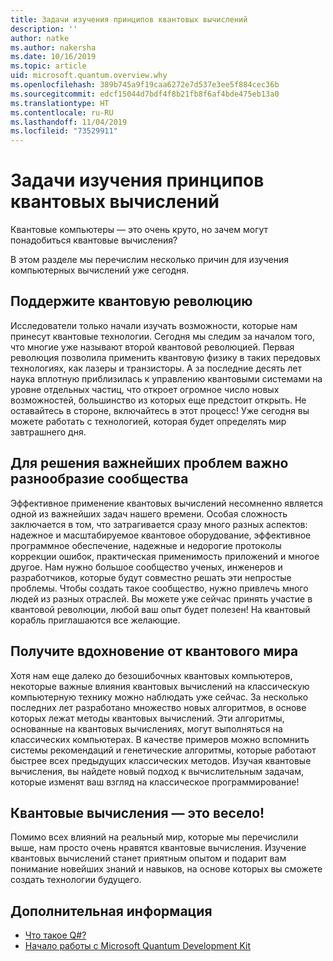 ```yaml
---
title: Задачи изучения принципов квантовых вычислений
description: ''
author: natke
ms.author: nakersha
ms.date: 10/16/2019
ms.topic: article
uid: microsoft.quantum.overview.why
ms.openlocfilehash: 389b745a9f19caa6272e7d537e3ee5f884cec36b
ms.sourcegitcommit: edcf15044d7bdf4f8b21fb8f6af4bde475eb13a0
ms.translationtype: HT
ms.contentlocale: ru-RU
ms.lasthandoff: 11/04/2019
ms.locfileid: "73529911"
---
```

# <a name="why-learn-quantum-computing"></a>Задачи изучения принципов квантовых вычислений

Квантовые компьютеры — это очень круто, но зачем могут понадобиться квантовые вычисления?

В этом разделе мы перечислим несколько причин для изучения компьютерных вычислений уже сегодня.

## <a name="join-the-quantum-revolution"></a>Поддержите квантовую революцию

Исследователи только начали изучать возможности, которые нам принесут квантовые технологии. Сегодня мы следим за началом того, что многие уже называют второй квантовой революцией. Первая революция позволила применить квантовую физику в таких передовых технологиях, как лазеры и транзисторы. А за последние десять лет наука вплотную приблизилась к управлению квантовыми системами на уровне отдельных частиц, что откроет огромное число новых возможностей, большинство из которых еще предстоит открыть. Не оставайтесь в стороне, включайтесь в этот процесс! Уже сегодня вы можете работать с технологией, которая будет определять мир завтрашнего дня.

## <a name="solving-great-challenges-requires-diverse-communities"></a>Для решения важнейших проблем важно разнообразие сообщества

Эффективное применение квантовых вычислений несомненно является одной из важнейших задач нашего времени. Особая сложность заключается в том, что затрагивается сразу много разных аспектов: надежное и масштабируемое квантовое оборудование, эффективное программное обеспечение, надежные и недорогие протоколы коррекции ошибок, практическая применимость приложений и многое другое. Нам нужно большое сообщество ученых, инженеров и разработчиков, которые будут совместно решать эти непростые проблемы. Чтобы создать такое сообщество, нужно привлечь много людей из разных отраслей. Вы можете уже сейчас принять участие в квантовой революции, любой ваш опыт будет полезен! На квантовый корабль приглашаются все желающие.

## <a name="get-inspired-by-the-quantum-world"></a>Получите вдохновение от квантового мира

Хотя нам еще далеко до безошибочных квантовых компьютеров, некоторые важные влияния квантовых вычислений на классическую компьютерную технику можно наблюдать уже сейчас. За несколько последних лет разработано множество новых алгоритмов, в основе которых лежат методы квантовых вычислений. Эти алгоритмы, основанные на квантовых вычислениях, могут выполняться на классических компьютерах. В качестве примеров можно вспомнить системы рекомендаций и генетические алгоритмы, которые работают быстрее всех предыдущих классических методов. Изучая квантовые вычисления, вы найдете новый подход к вычислительным задачам, которые изменят ваш взгляд на классическое программирование!

## <a name="quantum-computing-is-fun"></a>Квантовые вычисления — это весело!

Помимо всех влияний на реальный мир, которые мы перечислили выше, нам просто очень нравятся квантовые вычисления. Изучение квантовых вычислений станет приятным опытом и подарит вам понимание новейших знаний и навыков, на основе которых вы сможете создать технологии будущего.

## <a name="next-steps"></a>Дополнительная информация

* [Что такое Q#?](xref:microsoft.quantum.overview.qsharp)
* [Начало работы с Microsoft Quantum Development Kit](xref:microsoft.quantum.welcome)
